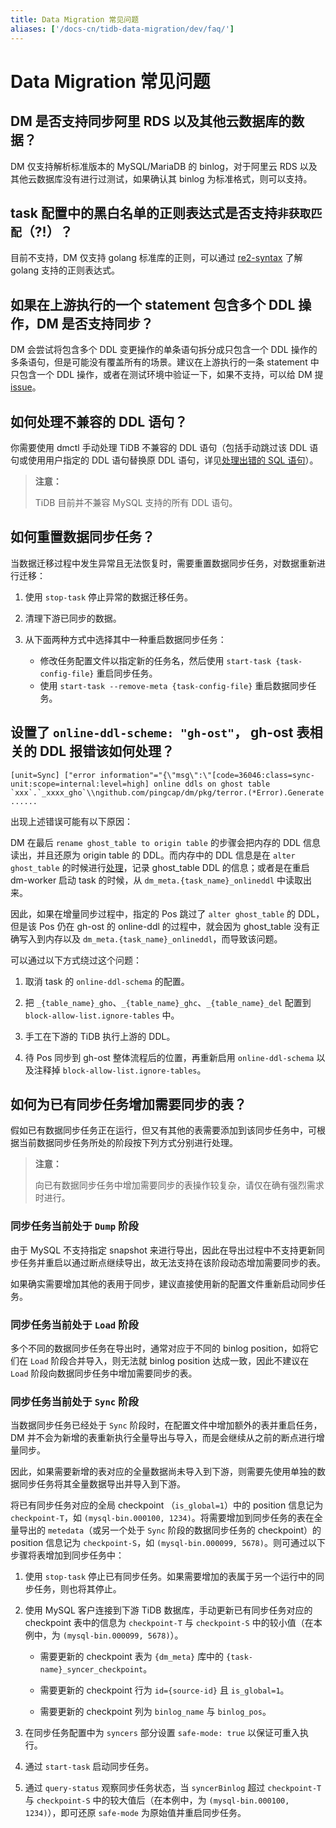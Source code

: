 ```yaml
---
title: Data Migration 常见问题
aliases: ['/docs-cn/tidb-data-migration/dev/faq/']
---
```


# Data Migration 常见问题

## DM 是否支持同步阿里 RDS 以及其他云数据库的数据？

DM 仅支持解析标准版本的 MySQL/MariaDB 的 binlog，对于阿里云 RDS 以及其他云数据库没有进行过测试，如果确认其 binlog 为标准格式，则可以支持。

## task 配置中的黑白名单的正则表达式是否支持`非获取匹配`（?!）？

目前不支持，DM 仅支持 golang 标准库的正则，可以通过 [re2-syntax](https://github.com/google/re2/wiki/Syntax) 了解 golang 支持的正则表达式。

## 如果在上游执行的一个 statement 包含多个 DDL 操作，DM 是否支持同步？

DM 会尝试将包含多个 DDL 变更操作的单条语句拆分成只包含一个 DDL 操作的多条语句，但是可能没有覆盖所有的场景。建议在上游执行的一条 statement 中只包含一个 DDL 操作，或者在测试环境中验证一下，如果不支持，可以给 DM 提 [issue](https://github.com/pingcap/dm/issues)。

## 如何处理不兼容的 DDL 语句？

你需要使用 dmctl 手动处理 TiDB 不兼容的 DDL 语句（包括手动跳过该 DDL 语句或使用用户指定的 DDL 语句替换原 DDL 语句，详见[处理出错的 SQL 语句](handle-failed-sql-statements.md)）。

> **注意：**
>
> TiDB 目前并不兼容 MySQL 支持的所有 DDL 语句。

## 如何重置数据同步任务？

当数据迁移过程中发生异常且无法恢复时，需要重置数据同步任务，对数据重新进行迁移：

1. 使用 `stop-task` 停止异常的数据迁移任务。

2. 清理下游已同步的数据。

3. 从下面两种方式中选择其中一种重启数据同步任务：

    - 修改任务配置文件以指定新的任务名，然后使用 `start-task {task-config-file}` 重启同步任务。
    - 使用 `start-task --remove-meta {task-config-file}` 重启数据同步任务。

## 设置了 `online-ddl-scheme: "gh-ost"`， gh-ost 表相关的 DDL 报错该如何处理？

```
[unit=Sync] ["error information"="{\"msg\":\"[code=36046:class=sync-unit:scope=internal:level=high] online ddls on ghost table `xxx`.`_xxxx_gho`\\ngithub.com/pingcap/dm/pkg/terror.(*Error).Generate ......
```

出现上述错误可能有以下原因：

DM 在最后 `rename ghost_table to origin table` 的步骤会把内存的 DDL 信息读出，并且还原为 origin table 的 DDL。而内存中的 DDL 信息是在 `alter ghost_table` 的时候进行[处理](feature-online-ddl-scheme.md#online-schema-change-gh-ost)，记录 ghost_table DDL 的信息；或者是在重启 dm-worker 启动 task 的时候，从 `dm_meta.{task_name}_onlineddl` 中读取出来。

因此，如果在增量同步过程中，指定的 Pos 跳过了 `alter ghost_table` 的 DDL，但是该 Pos 仍在 gh-ost 的 online-ddl 的过程中，就会因为 ghost_table 没有正确写入到内存以及 `dm_meta.{task_name}_onlineddl`，而导致该问题。

可以通过以下方式绕过这个问题：

1. 取消 task 的 `online-ddl-schema` 的配置。

2. 把 `_{table_name}_gho`、`_{table_name}_ghc`、`_{table_name}_del` 配置到 `block-allow-list.ignore-tables` 中。

3. 手工在下游的 TiDB 执行上游的 DDL。

4. 待 Pos 同步到 gh-ost 整体流程后的位置，再重新启用 `online-ddl-schema` 以及注释掉 `block-allow-list.ignore-tables`。

## 如何为已有同步任务增加需要同步的表？

假如已有数据同步任务正在运行，但又有其他的表需要添加到该同步任务中，可根据当前数据同步任务所处的阶段按下列方式分别进行处理。

> **注意：**
>
> 向已有数据同步任务中增加需要同步的表操作较复杂，请仅在确有强烈需求时进行。

### 同步任务当前处于 `Dump` 阶段

由于 MySQL 不支持指定 snapshot 来进行导出，因此在导出过程中不支持更新同步任务并重启以通过断点继续导出，故无法支持在该阶段动态增加需要同步的表。

如果确实需要增加其他的表用于同步，建议直接使用新的配置文件重新启动同步任务。

### 同步任务当前处于 `Load` 阶段

多个不同的数据同步任务在导出时，通常对应于不同的 binlog position，如将它们在 `Load` 阶段合并导入，则无法就 binlog position 达成一致，因此不建议在 `Load` 阶段向数据同步任务中增加需要同步的表。

### 同步任务当前处于 `Sync` 阶段

当数据同步任务已经处于 `Sync` 阶段时，在配置文件中增加额外的表并重启任务，DM 并不会为新增的表重新执行全量导出与导入，而是会继续从之前的断点进行增量同步。

因此，如果需要新增的表对应的全量数据尚未导入到下游，则需要先使用单独的数据同步任务将其全量数据导出并导入到下游。

将已有同步任务对应的全局 checkpoint （`is_global=1`）中的 position 信息记为 `checkpoint-T`，如 `(mysql-bin.000100, 1234)`。将需要增加到同步任务的表在全量导出的 `metedata`（或另一个处于 `Sync` 阶段的数据同步任务的 checkpoint）的 position 信息记为 `checkpoint-S`，如 `(mysql-bin.000099, 5678)`。则可通过以下步骤将表增加到同步任务中：

1. 使用 `stop-task` 停止已有同步任务。如果需要增加的表属于另一个运行中的同步任务，则也将其停止。

2. 使用 MySQL 客户连接到下游 TiDB 数据库，手动更新已有同步任务对应的 checkpoint 表中的信息为 `checkpoint-T` 与 `checkpoint-S` 中的较小值（在本例中，为 `(mysql-bin.000099, 5678)`）。

    - 需要更新的 checkpoint 表为 `{dm_meta}` 库中的 `{task-name}_syncer_checkpoint`。

    - 需要更新的 checkpoint 行为 `id={source-id}` 且 `is_global=1`。
    
    - 需要更新的 checkpoint 列为 `binlog_name` 与 `binlog_pos`。

3. 在同步任务配置中为 `syncers` 部分设置 `safe-mode: true` 以保证可重入执行。

4. 通过 `start-task` 启动同步任务。

5. 通过 `query-status` 观察同步任务状态，当 `syncerBinlog` 超过 `checkpoint-T` 与 `checkpoint-S` 中的较大值后（在本例中，为 `(mysql-bin.000100, 1234)`），即可还原 `safe-mode` 为原始值并重启同步任务。
